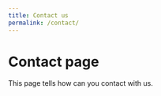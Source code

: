 ```yaml
---
title: Contact us
permalink: /contact/
---
```


# Contact page

This page tells how can you contact with us.
